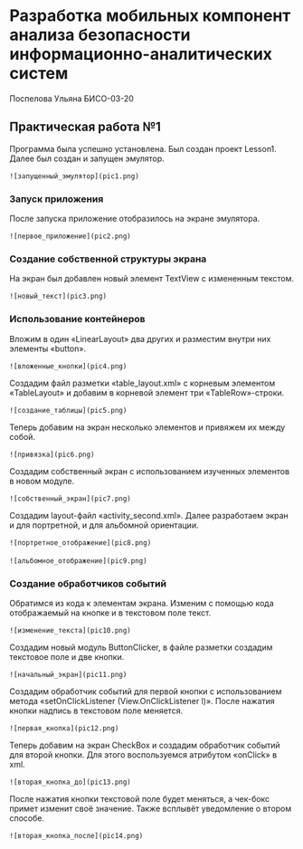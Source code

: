 # Разработка мобильных компонент анализа безопасности информационно-аналитических систем

Поспелова Ульяна БИСО-03-20

## Практическая работа №1

Программа была успешно установлена. Был создан проект Lesson1. Далее был создан и запущен эмулятор.

    ![запущенный_эмулятор](pic1.png)

### Запуск приложения

После запуска приложение отобразилось на экране эмулятора.

    ![первое_приложение](pic2.png)

### Создание собственной структуры экрана

На экран был добавлен новый элемент TextView с измененным текстом.

    ![новый_текст](pic3.png) 

### Использование контейнеров

Вложим в один «LinearLayout» два других и разместим внутри них элементы «button».

    ![вложенные_кнопки](pic4.png) 

Создадим файл разметки «table_layout.xml» с корневым элементом «TableLayout» и добавим в корневой элемент три «TableRow»-строки.

    ![создание_таблицы](pic5.png) 

Теперь добавим на экран несколько элементов и привяжем их между собой.

    ![привязка](pic6.png) 

Создадим собственный экран с использованием изученных элементов в новом модуле. 

    ![собственный_экран](pic7.png) 

Создадим layout-файл «activity_second.xml». Далее разработаем экран и для портретной, и для альбомной ориентации.

    ![портретное_отображение](pic8.png) 

    ![альбомное_отображение](pic9.png) 

### Создание обработчиков событий

Обратимся из кода к элементам экрана. Изменим с помощью кода отображаемый на кнопке и в текстовом поле текст.

    ![изменение_текста](pic10.png) 

Создадим новый модуль ButtonClicker, в файле разметки создадим текстовое поле и две кнопки.

    ![начальный_экран](pic11.png) 

Создадим обработчик событий для первой кнопки с использованием метода «setOnClickListener (View.OnClickListener l)». После нажатия кнопки надпись в текстовом поле меняется.

    ![первая_кнопка](pic12.png) 

Теперь добавим на экран CheckBox и создадим обработчик событий для второй кнопки. Для этого воспользуемся атрибутом «onClick» в xml.

    ![вторая_кнопка_до](pic13.png) 

После нажатия кнопки текстовой поле будет меняться, а чек-бокс примет изменит своё значение. Также всплывёт уведомление о втором способе.

    ![вторая_кнопка_после](pic14.png) 